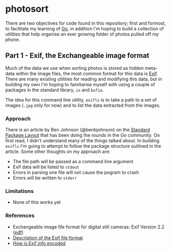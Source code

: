 # photosort
There are two objectives for code found in this repository; first and formost, to facilitate my learning of [Go](https://golang.org), in addition I'm hoping to build a collection of utilities that help organise an ever growing folder of photos pulled off my phone.

## Part 1 - Exif, the Exchangeable image format

Much of the data we use when sorting photos is stored as hidden meta-data within the image files, the most common format for this data is [Exif](https://en.wikipedia.org/wiki/Exif). There are many existing utilities for reading and modifying this data, but in building my own I'm hoping to familiarise myself with using a couple of packages in the standard library, `io` and `bufio`.

The idea for this command line utility, `exifls` is to take a path to a set of images (`.jpg` only for now) and to list the data extracted from the images.

### Approach

There is an article by Ben Johnson (@benbjohnson) on the [Standard Package Layout](https://medium.com/@benbjohnson/standard-package-layout-7cdbc8391fc1#.176t0epef) that has been doing the rounds in the Go community. On first read, I didn't understand many of the things talked about. In building `exifls` I'm going to attempt to follow the package structure outlined in the article. Some other thoughts on my approach are:

 - The file path will be passed as a command line argument
 - Exif data will be listed to `stdout`
 - Errors in parsing one file will not cause the pogram to crash
 - Errors will be written to `stderr`

### Limitations

 - None of this works yet

### References

 - Exchangeable image file format for digital still cameras: Exif Version 2.2 ([pdf](http://www.exif.org/Exif2-2.PDF))
 - [Description of the Exif file format](http://www.media.mit.edu/pia/Research/deepview/exif.html)
 - [How is Exif info encoded](http://stackoverflow.com/questions/1821515/how-is-exif-info-encoded)
